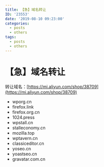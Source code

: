 ```yaml
---
title: 【急】域名转让
ID: '23553'
date: '2019-08-10 09:23:00'
categories:
  - posts
  - others
tags:
  - posts
  - others
---
```


# 【急】域名转让

转让域名：[https://mi.aliyun.com/shop/38709](https://mi.aliyun.com/shop/38709)

- wporg.cn
- firefox.link
- firefox.org.cn
- 1024.press
- wpstall.cn
- stalleconomy.cn
- mozilla.top
- wptavern.cn
- classiceditor.cn
- yoseo.cn
- yoastseo.cn
- gravatar.com.cn
